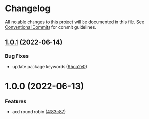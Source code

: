 # Changelog

All notable changes to this project will be documented in this file. See
[Conventional Commits](https://conventionalcommits.org) for commit guidelines.

## [1.0.1](https://github.com/xituru/round-robin/compare/v1.0.0...v1.0.1) (2022-06-14)


### Bug Fixes

* update package keywords ([95ca2e0](https://github.com/xituru/round-robin/commit/95ca2e0c1431b0043730a0d299ab95cea442589c))

# 1.0.0 (2022-06-13)


### Features

* add round robin ([4f83c87](https://github.com/xituru/round-robin/commit/4f83c8734ae07757d68f90706dddcf1e6d0d9abe))
